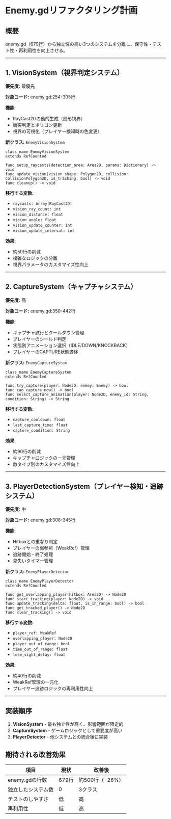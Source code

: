 # Enemy.gdリファクタリング計画

## 概要
enemy.gd（679行）から独立性の高い3つのシステムを分離し、保守性・テスト性・再利用性を向上させる。

---

## 1. VisionSystem（視界判定システム）

**優先度:** 最優先

**対象コード:** enemy.gd:254-305行

**機能:**
- RayCast2Dの動的生成（扇形視界）
- 衝突判定とポリゴン更新
- 視界の可視化（プレイヤー検知時の色変更）

**新クラス:** `EnemyVisionSystem`
```gdscript
class_name EnemyVisionSystem
extends RefCounted

func setup_raycasts(detection_area: Area2D, params: Dictionary) -> void
func update_vision(vision_shape: Polygon2D, collision: CollisionPolygon2D, is_tracking: bool) -> void
func cleanup() -> void
```

**移行する変数:**
- `raycasts: Array[RayCast2D]`
- `vision_ray_count: int`
- `vision_distance: float`
- `vision_angle: float`
- `vision_update_counter: int`
- `vision_update_interval: int`

**効果:**
- 約50行の削減
- 複雑なロジックの分離
- 視界パラメータのカスタマイズ性向上

---

## 2. CaptureSystem（キャプチャシステム）

**優先度:** 高

**対象コード:** enemy.gd:350-442行

**機能:**
- キャプチャ試行とクールダウン管理
- プレイヤーのシールド判定
- 状態別アニメーション選択（IDLE/DOWN/KNOCKBACK）
- プレイヤーのCAPTURE状態遷移

**新クラス:** `EnemyCaptureSystem`
```gdscript
class_name EnemyCaptureSystem
extends RefCounted

func try_capture(player: Node2D, enemy: Enemy) -> bool
func can_capture_now() -> bool
func select_capture_animation(player: Node2D, enemy_id: String, condition: String) -> String
```

**移行する変数:**
- `capture_cooldown: float`
- `last_capture_time: float`
- `capture_condition: String`

**効果:**
- 約90行の削減
- キャプチャロジックの一元管理
- 敵タイプ別のカスタマイズ性向上

---

## 3. PlayerDetectionSystem（プレイヤー検知・追跡システム）

**優先度:** 中

**対象コード:** enemy.gd:308-345行

**機能:**
- Hitboxとの重なり判定
- プレイヤーの弱参照（WeakRef）管理
- 追跡開始・終了処理
- 見失いタイマー管理

**新クラス:** `EnemyPlayerDetector`
```gdscript
class_name EnemyPlayerDetector
extends RefCounted

func get_overlapping_player(hitbox: Area2D) -> Node2D
func start_tracking(player: Node2D) -> void
func update_tracking(delta: float, is_in_range: bool) -> bool
func get_tracked_player() -> Node2D
func clear_tracking() -> void
```

**移行する変数:**
- `player_ref: WeakRef`
- `overlapping_player: Node2D`
- `player_out_of_range: bool`
- `time_out_of_range: float`
- `lose_sight_delay: float`

**効果:**
- 約40行の削減
- WeakRef管理の一元化
- プレイヤー追跡ロジックの再利用性向上

---

## 実装順序

1. **VisionSystem** - 最も独立性が高く、影響範囲が限定的
2. **CaptureSystem** - ゲームロジックとして重要度が高い
3. **PlayerDetector** - 他システムとの統合後に実装

## 期待される改善効果

| 項目 | 現状 | 改善後 |
|------|------|--------|
| enemy.gdの行数 | 679行 | 約500行（-26%） |
| 独立したシステム数 | 0 | 3クラス |
| テストのしやすさ | 低 | 高 |
| 再利用性 | 低 | 高 |
